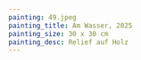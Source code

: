 ```yaml
---
painting: 49.jpeg
painting_title: Am Wasser, 2025
painting_size: 30 x 30 cm
painting_desc: Relief auf Holz
---
```

